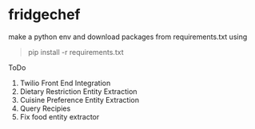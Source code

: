 # fridgechef

make a python env and download packages from requirements.txt using

> pip install -r requirements.txt

ToDo
1. Twilio Front End Integration
2. Dietary Restriction Entity Extraction
3. Cuisine Preference Entity Extraction
4. Query Recipies
5. Fix food entity extractor